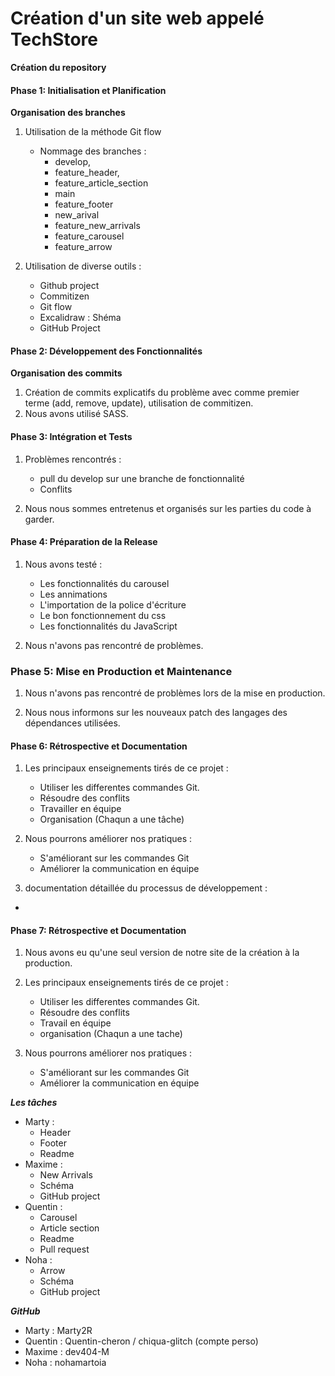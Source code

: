 # Création d'un site web appelé TechStore

**Création du repository**

#### Phase 1: Initialisation et Planification

**Organisation des branches**

1. Utilisation de la méthode Git flow

   - Nommage des branches :
     - develop,
     - feature_header,
     - feature_article_section
     - main
     - feature_footer
     - new_arival
     - feature_new_arrivals
     - feature_carousel
     - feature_arrow

2. Utilisation de diverse outils :
   - Github project
   - Commitizen
   - Git flow
   - Excalidraw : Shéma
   - GitHub Project

#### Phase 2: Développement des Fonctionnalités

**Organisation des commits**

1. Création de commits explicatifs du problème avec comme premier terme (add, remove, update), utilisation de commitizen.
2. Nous avons utilisé SASS.

#### Phase 3: Intégration et Tests

1. Problèmes rencontrés :
    - pull du develop sur une branche de fonctionnalité
    - Conflits

2. Nous nous sommes entretenus et organisés sur les parties du code à garder.

#### Phase 4: Préparation de la Release

1. Nous avons testé :
   - Les fonctionnalités du carousel
   - Les annimations
   - L'importation de la police d'écriture
   - Le bon fonctionnement du css
   - Les fonctionnalités du JavaScript

2. Nous n'avons pas rencontré de problèmes.

### Phase 5: Mise en Production et Maintenance

1. Nous n'avons pas rencontré de problèmes lors de la mise en production.

2. Nous nous informons sur les nouveaux patch des langages des dépendances utilisées.

#### Phase 6: Rétrospective et Documentation

1. Les principaux enseignements tirés de ce projet :
   - Utiliser les differentes commandes Git.
   - Résoudre des conflits
   - Travailler en équipe
   - Organisation (Chaqun a une tâche)

2. Nous pourrons améliorer nos pratiques :
   - S'améliorant sur les commandes Git
   - Améliorer la communication en équipe

3. documentation détaillée du processus de développement :
- 

#### Phase 7: Rétrospective et Documentation

1. Nous avons eu qu'une seul version de notre site de la création à la production.

2. Les principaux enseignements tirés de ce projet :
   - Utiliser les differentes commandes Git.
   - Résoudre des conflits
   - Travail en équipe
   - organisation (Chaqun a une tache)

3. Nous pourrons améliorer nos pratiques :
   - S'améliorant sur les commandes Git
   - Améliorer la communication en équipe

***Les tâches***
- Marty : 
   - Header
   - Footer
   - Readme
- Maxime : 
   - New Arrivals
   - Schéma
   - GitHub project
- Quentin :
   - Carousel
   - Article section
   - Readme
   - Pull request
- Noha : 
   - Arrow
   - Schéma
   - GitHub project

***GitHub***
- Marty : Marty2R
- Quentin : Quentin-cheron / chiqua-glitch (compte perso)
- Maxime : dev404-M
- Noha : nohamartoia